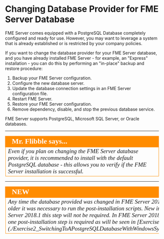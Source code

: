 # Changing Database Provider for FME Server Database #

FME Server comes equipped with a PostgreSQL Database completely configured and ready for use. However, you may want to leverage a system that is already established or is restricted by your company policies.

If you want to change the database provider for your FME Server database, and you have already installed FME Server - for example, an "Express" installation - you can do this by performing an "in-place" backup and restore procedure:

1. Backup your FME Server configuration.
2. Configure the new database server.
3. Update the database connection settings in an FME Server configuration file.
4. Restart FME Server.
5. Restore your FME Server configuration.
6. Remove dependency, disable, and stop the previous database service.

FME Server supports PostgreSQL, Microsoft SQL Server, or Oracle databases.

---

<!--Person X Says Section-->

<table style="border-spacing: 0px">
<tr>
<td style="vertical-align:middle;background-color:darkorange;border: 2px solid darkorange">
<i class="fa fa-quote-left fa-lg fa-pull-left fa-fw" style="color:white;padding-right: 12px;vertical-align:text-top"></i>
<span style="color:white;font-size:x-large;font-weight: bold;font-family:serif">Mr. Flibble says...</span>
</td>
</tr>

<tr>
<td style="border: 1px solid darkorange">
<span style="font-family:serif; font-style:italic; font-size:larger">
Even if you plan on changing the FME Server database provider, it is recommended to install with the default PostgreSQL database - this allows you to verify if the FME Server installation is successful.
</span>
</td>
</tr>
</table>

---


<!--New Section-->

<table style="border-spacing: 0px">
<tr>
<td style="vertical-align:middle;background-color:darkorange;border: 2px solid darkorange">
<i class="fa fa-bolt fa-lg fa-pull-left fa-fw" style="color:white;padding-right: 12px;vertical-align:text-top"></i>
<span style="color:white;font-size:x-large;font-weight: bold;font-family:serif">NEW</span>
</td>
</tr>
<tr>
<td style="border: 1px solid darkorange">
<span style="font-family:serif; font-style:italic; font-size:larger">
Any time the database provided was changed in FME Server 2017 and older it was necessary to run the post-installation scripts.  New in FME Server 2018.1 this step will not be required.  In FME Server 2018.0 only one post-installation step is required as will be seen in [Exercise 2](./Exercise2_SwitchingToAPostgreSQLDatabaseWithWindowsSystem.md). </span>
</td>
</tr>
</table>
